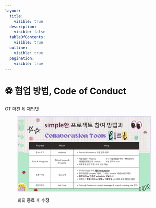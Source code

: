```yaml
---
layout:
  title:
    visible: true
  description:
    visible: false
  tableOfContents:
    visible: true
  outline:
    visible: true
  pagination:
    visible: true
---
```


# ⚽ 협업 방법, Code of Conduct

OT 마친 뒤 재업뎃

<figure><img src="../.gitbook/assets/image.png" alt=""><figcaption><p>회의 종료 후 수정</p></figcaption></figure>

